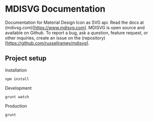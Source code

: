 # MDISVG Documentation
Documentation for Material Design Icon as SVG api. Read the docs at (mdivsg.com)[https://www.mdisvg.com]. MDISVG is open source and available on Github. To report a bug, ask a question, feature request, or other inquiries, create an issue on the (repository)[https://github.com/russellramey/mdisvg].

## Project setup
Installation
```
npm install
```
Development
```
grunt watch
```
Production
```
grunt
```
